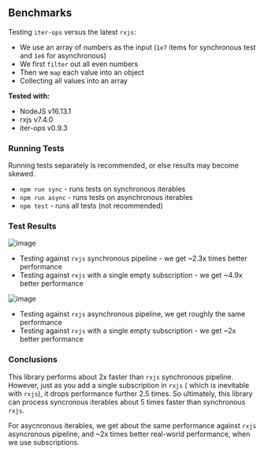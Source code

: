 Benchmarks
----------

Testing `iter-ops` versus the latest `rxjs`:

* We use an array of numbers as the input (`1e7` items for synchronous test and `1e6` for asynchronous)
* We first `filter` out all even numbers
* Then we `map` each value into an object
* Collecting all values into an array

**Tested with:**

* NodeJS v16.13.1
* rxjs v7.4.0
* iter-ops v0.9.3

### Running Tests

Running tests separately is recommended, or else results may become skewed.

* `npm run sync` - runs tests on synchronous iterables
* `npm run async` - runs tests on asynchronous iterables
* `npm test` - runs all tests (not recommended)

### Test Results

![image](https://user-images.githubusercontent.com/5108906/145146801-59b8c576-54a5-4913-8482-b2b4cb4b4259.png)

* Testing against `rxjs` synchronous pipeline - we get ~2.3x times better performance
* Testing against `rxjs` with a single empty subscription - we get ~4.9x better performance

![image](https://user-images.githubusercontent.com/5108906/145146437-ae121032-058b-4adb-a500-5d2f28a79883.png)

* Testing against `rxjs` asynchronous pipeline, we get roughly the same performance
* Testing against `rxjs` with a single empty subscription - we get ~2x better performance

### Conclusions

This library performs about 2x faster than `rxjs` synchronous pipeline. However, just as you add a single subscription in `rxjs` (
which is inevitable with `rxjs`), it drops performance further 2.5 times. So ultimately, this library can process
syncronous iterables about 5 times faster than synchronous `rxjs`.

For asycnronous iterables, we get about the same performance against `rxjs` asyncronous pipeline, and ~2x times better real-world performance,
when we use subscriptions.

